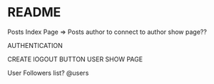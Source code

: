 # README

<!-- Rails C => User.first => password:[FILTERED] #What does this mean?!? -->

Posts Index Page => Posts author to connect to author show page??

AUTHENTICATION

CREATE lOGOUT BUTTON USER SHOW PAGE



User Followers list? @users